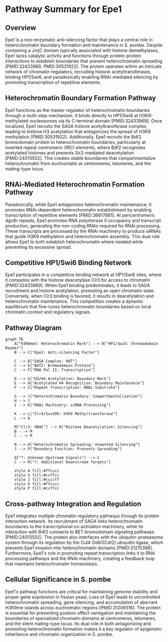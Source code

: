 # Pathway Summary for Epe1

## Overview

Epe1 is a non-enzymatic anti-silencing factor that plays a central role in heterochromatin boundary formation and maintenance in S. pombe. Despite containing a JmjC domain typically associated with histone demethylases, Epe1 lacks catalytic activity and functions through protein-protein interactions to establish boundaries that prevent heterochromatin spreading [PMID:32433969, PMID:30531922]. The protein operates within an intricate network of chromatin regulators, recruiting histone acetyltransferases, binding HP1/Swi6, and paradoxically enabling RNAi-mediated silencing by promoting transcription of repetitive elements.

## Heterochromatin Boundary Formation Pathway

Epe1 functions as the master regulator of heterochromatin boundaries through a multi-step mechanism. It binds directly to HP1/Swi6 at H3K9-methylated nucleosomes via its C-terminal domain [PMID:32433969]. Once localized, Epe1 recruits the SAGA histone acetyltransferase complex, leading to histone H3 acetylation that antagonizes the spread of H3K9 methylation [PMID:30531922]. Additionally, Epe1 recruits the Bdf2 bromodomain protein to heterochromatin boundaries, particularly at inverted repeat centromeric (IRC) elements, where Bdf2 recognizes acetylated histones and prevents Sir2-mediated deacetylation [PMID:24013502]. This creates stable boundaries that compartmentalize heterochromatin from euchromatin at centromeres, telomeres, and the mating-type locus.

## RNAi-Mediated Heterochromatin Formation Pathway

Paradoxically, while Epe1 antagonizes heterochromatin maintenance, it promotes RNAi-dependent heterochromatin establishment by enabling transcription of repetitive elements [PMID:36617881]. At pericentromeric dg/dh repeats, Epe1 promotes RNA polymerase II occupancy and transcript production, generating the non-coding RNAs required for RNAi processing. These transcripts are processed by the RNAi machinery to produce siRNAs that guide H3K9 methylation and heterochromatin assembly. This dual role allows Epe1 to both establish heterochromatin where needed while preventing its excessive spread.

## Competitive HP1/Swi6 Binding Network

Epe1 participates in a competitive binding network at HP1/Swi6 sites, where it competes with the histone deacetylase Clr3 for access to chromatin [PMID:32433969]. When Epe1 binding predominates, it leads to SAGA recruitment and histone acetylation, promoting an open chromatin state. Conversely, when Clr3 binding is favored, it results in deacetylation and heterochromatin maintenance. This competition creates a dynamic equilibrium that fine-tunes heterochromatin boundaries based on local chromatin context and regulatory signals.

## Pathway Diagram

```mermaid
graph TD
    A["H3K9me3: Heterochromatin Mark"] --> B["HP1/Swi6: Chromodomain Reader"]
    B --> C["Epe1: Anti-silencing Factor"]

    C --> D["SAGA Complex: HAT"]
    C --> E["Bdf2: Bromodomain Protein"]
    C --> F["RNA Pol II: Transcription"]

    D --> G["H3/H4 Acetylation: Boundary Mark"]
    E --> H["Acetylated H4 Recognition: Boundary Maintenance"]
    F --> I["Repeat Transcription: RNAi Substrate"]

    G --> J["Heterochromatin Boundary: Compartmentalization"]
    H --> J
    I --> K["RNAi Machinery: siRNA Processing"]

    K --> L["Clr4/Suv39h: H3K9 Methyltransferase"]
    L --> A

    M["Clr3: HDAC"] --> N["Histone Deacetylation: Silencing"]
    B -.-> M
    C -.-> M

    N --> O["Heterochromatin Spreading: Unwanted Silencing"]
    J --> P["Boundary Function: Prevents Spreading"]

    Q["?: Unknown Upstream Signals"] --> C
    C --> R["?: Additional Downstream Targets"]

    style A fill:#ffcccc
    style G fill:#ccffcc
    style J fill:#ccccff
    style O fill:#ffcccc
    style P fill:#ccffcc
```

## Cross-pathway Integration and Regulation

Epe1 integrates multiple chromatin regulatory pathways through its protein interaction network. Its recruitment of SAGA links heterochromatin boundaries to the transcriptional co-activation machinery, while its interaction with Bdf2 connects to BET bromodomain signaling pathways [PMID:24013502]. The protein also interfaces with the ubiquitin-proteasome system through its regulation by the Cul4-Ddb1(Cdt2) ubiquitin ligase, which prevents Epe1 invasion into heterochromatin domains [PMID:21215368]. Furthermore, Epe1's role in promoting repeat transcription links it to RNA processing pathways and the RNAi machinery, creating a feedback loop that maintains heterochromatin homeostasis.

## Cellular Significance in S. pombe

Epe1's pathway functions are critical for maintaining genome stability and proper gene expression in fission yeast. Loss of Epe1 leads to uncontrolled heterochromatin spreading, gene silencing, and accumulation of aberrant H3K9me islands across euchromatic regions [PMID:31206516]. The protein is essential for preventing position effect variegation and maintaining the boundaries of specialized chromatin domains at centromeres, telomeres, and the silent mating-type locus. Its dual role in both antagonizing and promoting heterochromatin formation makes it a key regulator of epigenetic inheritance and chromatin organization in S. pombe.